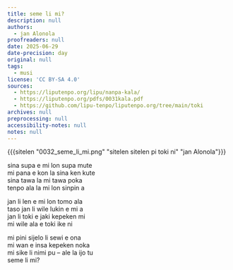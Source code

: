 ```yaml
---
title: seme li mi?
description: null
authors:
  - jan Alonola
proofreaders: null
date: 2025-06-29
date-precision: day
original: null
tags:
  - musi
license: 'CC BY-SA 4.0'
sources:
  - https://liputenpo.org/lipu/nanpa-kala/
  - https://liputenpo.org/pdfs/0031kala.pdf
  - https://github.com/lipu-tenpo/liputenpo.org/tree/main/toki
archives: null
preprocessing: null
accessibility-notes: null
notes: null
---
```


{{{sitelen "0032_seme_li_mi.png" "sitelen sitelen pi toki ni" "jan Alonola"}}}

sina supa e mi lon supa mute  
mi pana e kon la sina ken kute  
sina tawa la mi tawa poka  
tenpo ala la mi lon sinpin a

jan li len e mi lon tomo ala  
taso jan li wile lukin e mi a  
jan li toki e jaki kepeken mi  
mi wile ala e toki ike ni

mi pini sijelo li sewi e ona  
mi wan e insa kepeken noka  
mi sike li nimi pu – ale la ijo tu  
seme li mi?